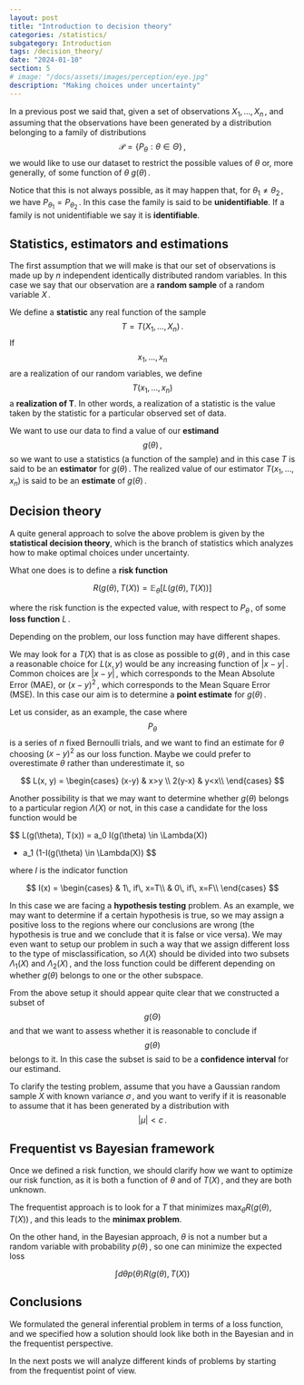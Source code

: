 ```yaml
---
layout: post
title: "Introduction to decision theory"
categories: /statistics/
subgategory: Introduction
tags: /decision_theory/
date: "2024-01-10"
section: 5
# image: "/docs/assets/images/perception/eye.jpg"
description: "Making choices under uncertainty"
---
```


In a previous post we said that, given a set of observations $X_1,\dots,X_n\,,$
and assuming that the observations have been generated by a distribution
belonging to a family of distributions
$$
\mathcal{P} = \left\{P_\theta : \theta \in \Theta\right\}\,,
$$
we would like to use our dataset to restrict the possible values of $\theta$
or, more generally, of some function of $\theta$ $g(\theta)\,.$

Notice that this is not always possible, as it may happen that, for
$\theta_1 \neq \theta_2\,,$ we have $P_{\theta_1} = P_{\theta_2}\,.$
In this case the family is said to be **unidentifiable**.
If a family is not unidentifiable we say it is **identifiable**.


## Statistics, estimators and estimations

The first assumption that we will make is that our set of observations
is made up by $n$ independent identically distributed random variables.
In this case we say that our observation are a **random sample**
of a random variable $X\,.$

We define a **statistic** any real function of the sample $$T = T(X_1,\dots,X_n)\,.$$
If $$x_1,\dots,x_n$$ are a realization of our random variables,
we define $$T(x_1,\dots,x_n)$$ a **realization of T**.
In other words, a realization of a statistic is the value taken by the statistic
for a particular observed set of data.

We want to use our data to find a value of
our **estimand** $$g(\theta)\,,$$
so we want to use a statistics (a function of the sample)
and in this case $T$ is said to be an **estimator**  for $g(\theta)\,.$
The realized value of our estimator $T(x_1,\dots,x_n)$
is said to be an **estimate** of $g(\theta)\,.$


## Decision theory

A quite general approach to solve the above problem
is given by the **statistical decision theory**,
which is the branch of statistics which
analyzes how to make optimal choices under
uncertainty.

What one does is to define a **risk function**

$$
R(g(\theta), T(X))=\mathbb{E}_\theta[L(g(\theta), T(X))]
$$

where the risk function is the expected value,
with respect to $P_\theta\,,$
of some **loss function** $L\,.$

Depending on the problem, our loss function may
have different shapes.

We may look for a $T(X)$ that is as close as possible
to $g(\theta)\,,$
and in this case a reasonable choice for $L(x, y)$
would be any increasing function
of $\left|x-y\right|\,.$
Common choices are $\left|x-y\right|\,,$
which corresponds to the Mean Absolute Error (MAE),
or $(x-y)^2\,,$
which corresponds to the Mean Square Error (MSE).
In this case our aim is to determine
a **point estimate** for $g(\theta)\,.$

Let us consider, as an example, the case where
$$
P_\theta
$$
is a series of $n$ fixed Bernoulli trials,
and we want to find an estimate for $\theta$
choosing $(x-y)^2$ as our loss function.
Maybe we could prefer to overestimate $\theta$
rather than underestimate it,
so

$$
L(x, y) =
\begin{cases}
(x-y) & x>y \\
2(y-x) & y<x\\
\end{cases}
$$

Another possibility is that we may want to determine
whether $g(\theta)$ belongs to a particular
region $\Lambda(X)$ or not, in this
case a candidate for the loss function would be

$$
L(g(\theta), T(x)) = a_0 I(g(\theta) \in \Lambda(X))
+ a_1 (1-I(g(\theta) \in \Lambda(X))
$$

where $I$ is the indicator function

$$
I(x) =
\begin{cases}
& 1\,  if\,  x=T\\
& 0\,  if\,  x=F\\
\end{cases}
$$

In this case we are facing a **hypothesis testing**
problem.
As an example, we may want to determine
if a certain hypothesis is true,
so we may assign a positive loss
to the regions where our conclusions are
wrong (the hypothesis is true and we conclude
that it is false or vice versa).
We may even want to setup our problem in such
a way that we assign different loss
to the type of misclassification, so $\Lambda(X)$
should be divided into two subsets $\Lambda_1(X)$
and $\Lambda_2(X)\,,$
and the loss function could be different 
depending on whether $g(\theta)$
belongs to one or the other subspace.

From the above setup it should appear quite clear
that we constructed a subset of
$$g(\Theta)$$ and that we want to assess whether
it is reasonable to conclude if
$$g(\theta)$$ belongs to it.
In this case the subset is said to be a
**confidence interval** for our estimand.

To clarify the testing problem,
assume that you have a Gaussian random sample $X$
with known variance $\sigma\,,$
and you want to verify if it is reasonable to
assume that it has been generated by
a distribution with $$\left|\mu\right|< c\,.$$

## Frequentist vs Bayesian framework

Once we defined a risk function,
we should clarify how we want to optimize
our risk function,
as it is both a function of $\theta$
and of $T(X)\,,$ and they are both unknown.

The frequentist approach is to look
for a $T$ that minimizes $\max_\theta R(g(\theta), T(X))\,,$ and this leads to the **minimax problem**.

On the other hand, in the Bayesian approach,
$\theta$ is not a number but a random variable
with probability $p(\theta )\,,$
so one can minimize the expected loss

$$
\int d\theta p(\theta ) R(g(\theta), T(X))
$$

## Conclusions

We formulated the general inferential
problem in terms of a loss function,
and we specified how a solution should
look like both in the Bayesian and in the frequentist
perspective.

In the next posts we will analyze different
kinds of problems by starting from
the frequentist point of view.

<!--
ADD Central Limit Theorem 
-->
